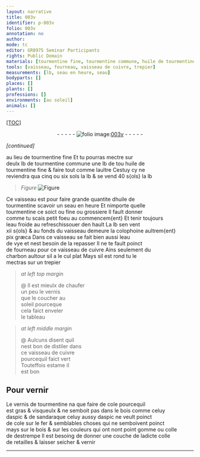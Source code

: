 ```yaml
---
layout: narrative
title: 003v
identifier: p-003v
folio: 003v
annotation: no
author:
mode: tc
editor: GR8975 Seminar Participants
rights: Public Domain
materials: [tourmentine fine, tourmentine commune, huile de tourmentine fine, huile de tourmentine, tourmentine ce soict ou fine ou grossiere, eau froide, colophoine, pix græca, eau de vye, cuivre, charbon, vernis, estame, vernis de tourmentine, cole, bois, aspic, sandaraque, fer, gomme, colle de destrempe, colle de retailles]
tools: [vaisseau, fourneau, vaisseau de cuivre, trepier]
measurements: [lb, seau en heure, seau]
bodyparts: []
places: []
plants: []
professions: []
environments: [au soleil]
animals: []
---
```


<p><a href="{{site.url}}/{{base.url}}/diplomatic/">[TOC]</a></p><div class="folio" align="center">- - - - - <a href="http://gallica.bnf.fr/ark:/12148/btv1b10500001g/f12.image" target="_blank"><img src="https://cu-mkp.github.io/2017-workshop-edition/assets/photo-icon.png" alt="folio image: " style="display:inline-block; margin-bottom:-3px;"/>003v</a> - - - - - </div>  
 
*[continued]*
  
au lieu de <span class="m">tourmentine fine</span> Et tu pourras mectre sur<br/> deulx <span class="ms">lb</span> de <span class="m">tourmentine commune</span> une <span class="ms">lb</span> de <span class="del">tou</span> <span class="m">huile de<br/> tourmentine fine</span> & faire tout comme laultre Cestuy cy ne<br/> reviendra qua cinq ou six <span class="cn">sols</span> la <span class="ms">lb</span> & se vend 40 <span class="cn">s{ols}</span> la <span class="ms">lb</span>
 
> *Figure*
> <a href="https://drive.google.com/open?id=0B9-oNrvWdlO5ZUY4SkZBblA5MjA" target="_blank"><img src="https://cu-mkp.github.io/GR8975-edition/assets/photo-icon.png" alt="Figure" style="display:inline-block; margin-bottom:-3px;"/></a>
 
Ce <span class="tl">vaisseau</span> est pour faire grande quantite d<span class="m">huile de<br/> tourmentine</span> scavoir un <span class="ms"><span class="ms">seau</span> <span class="tmp">en heure</span></span> Et nimporte quelle<br/> <span class="m">tourmentine ce soict ou fine ou grossiere</span> Il fault donner<br/> comme tu scais petit foeu au commencem{ent} Et tenir toujours<br/> l<span class="m">eau froide</span> au refreschissouer den hault La <span class="ms">lb</span> sen vent<br/> xii <span class="cn">s{ols}</span> & au fonds du <span class="tl">vaisseau</span> demeure la <span class="m">colophoine</span> aultrem{ent}<br/> <span class="m">pix græca</span> Dans ce <span class="tl">vaisseau</span> se fait bien aussi l<span class="m">eau<br/> de vye</span> et nest besoin de la repasser Il ne te fault poinct<br/> de <span class="tl">fourneau</span> pour ce <span class="tl">vaisseau de <span class="m">cuivre</span></span> Ains seulement du<br/> <span class="m">charbon</span> aultour sil a le cul plat Mays sil est rond tu le<br/> mectras sur un <span class="tl">trepier</span>
 
> *at left top margin*
> 
> 
>   @ Il est mieulx de chaufer<br/> un peu le <span class="m">vernis</span><br/> que le coucher <span class="env">au<br/> soleil</span> pourceque<br/> cela faict enveler <br/> le tableau
 
> *at left middle margin*
> 
> 
>   @ Aulcuns disent quil<br/> nest bon de distiler dans<br/> ce <span class="tl">vaisseau de <span class="m">cuivre</span></span><br/> pourcequil faict vert<br/> Touteffois <span class="m">estame</span> il<br/> est bon
 
 
  

## Pour vernir

 
Le <span class="m">vernis de tourmentine</span> na que faire de <span class="m">cole</span> pourcequil<br/> est gras & visqueulx & ne semboit pas dans le <span class="m">bois</span> comme celuy<br/> d<span class="m">aspic</span> & de <span class="m">sandaraque</span> celuy aussy d<span class="m">aspic</span> ne veult poinct<br/> de <span class="m">cole</span> sur le <span class="m">fer</span> & semblables choses qui ne semboivent poinct<br/> mays sur le <span class="m">bois</span> & sur les couleurs qui <span class="del">ont</span> <span class="add">nont point</span> <span class="m">gomme</span> ou <span class="m">colle<br/> de destrempe</span> Il est besoing de donner une couche de ladicte <span class="m">colle<br/> de retailles</span> & laisser seicher & vernir
 
 ________________